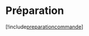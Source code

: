 # Préparation

[!include[preparationcommande](preparation.preparationcommande.autogen.md)]




































































































































